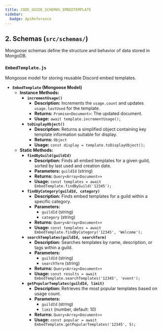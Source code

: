 ```yaml
---
title: CODE_GUIDE_SCHEMAS_EMBEDTEMPLATE
sidebar:
  badge: ApiReference
---
```


## 2. Schemas (`src/schemas/`)

Mongoose schemas define the structure and behavior of data stored in MongoDB.

### `EmbedTemplate.js`
Mongoose model for storing reusable Discord embed templates.

*   **`EmbedTemplate` (Mongoose Model)**
    *   **Instance Methods:**
        *   **`incrementUsage()`**
            *   **Description:** Increments the `usage.count` and updates `usage.lastUsed` for the template.
            *   **Returns:** `Promise<Document>`: The updated document.
            *   **Usage:** `await template.incrementUsage();`
        *   **`toDisplayObject()`**
            *   **Description:** Returns a simplified object containing key template information suitable for display.
            *   **Returns:** `Object`
            *   **Usage:** `const display = template.toDisplayObject();`
    *   **Static Methods:**
        *   **`findByGuild(guildId)`**
            *   **Description:** Finds all embed templates for a given guild, sorted by last used and creation date.
            *   **Parameters:** `guildId` (string)
            *   **Returns:** `Query<Array<Document>>`
            *   **Usage:** `const templates = await EmbedTemplate.findByGuild('12345');`
        *   **`findByCategory(guildId, category)`**
            *   **Description:** Finds embed templates for a guild within a specific category.
            *   **Parameters:**
                *   `guildId` (string)
                *   `category` (string)
            *   **Returns:** `Query<Array<Document>>`
            *   **Usage:** `const templates = await EmbedTemplate.findByCategory('12345', 'Welcome');`
        *   **`searchTemplates(guildId, searchTerm)`**
            *   **Description:** Searches templates by name, description, or tags within a guild.
            *   **Parameters:**
                *   `guildId` (string)
                *   `searchTerm` (string)
            *   **Returns:** `Query<Array<Document>>`
            *   **Usage:** `const results = await EmbedTemplate.searchTemplates('12345', 'event');`
        *   **`getPopularTemplates(guildId, limit)`**
            *   **Description:** Retrieves the most popular templates based on usage count.
            *   **Parameters:**
                *   `guildId` (string)
                *   `limit` (number, default: 10)
            *   **Returns:** `Query<Array<Document>>`
            *   **Usage:** `const popular = await EmbedTemplate.getPopularTemplates('12345', 5);`
